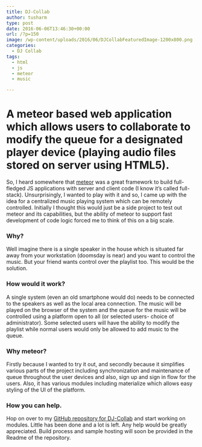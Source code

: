 ```yaml
---
title: DJ-Collab
author: tusharm
type: post
date: 2016-06-06T13:46:30+00:00
url: /?p=150
image: /wp-content/uploads/2016/06/DJCollabFeaturedImage-1200x800.png
categories:
  - DJ Collab
tags:
  - html
  - js
  - meteor
  - music

---
```

# A meteor based web application which allows users to collaborate to modify the queue for a designated player device (playing audio files stored on server using HTML5).

So, I heard somewhere that [meteor][1] was a great framework to build full-fledged JS applications with server and client code (I know it’s called full-stack). Unsurprisingly, I wanted to play with it and so, I came up with the idea for a centralized music playing system which can be remotely controlled. Initially I thought this would just be a side project to test out meteor and its capabilities, but the ability of meteor to support fast development of code logic forced me to think of this on a big scale.

### Why?

Well imagine there is a single speaker in the house which is situated far away from your workstation (doomsday is near) and you want to control the music. But your friend wants control over the playlist too. This would be the solution.

### How would it work?

A single system (even an old smartphone would do) needs to be connected to the speakers as well as the local area connection. The music will be played on the browser of the system and the queue for the music will be controlled using a platform open to all (or selected users- choice of administrator). Some selected users will have the ability to modify the playlist while normal users would only be allowed to add music to the queue.

### Why meteor?

Firstly because I wanted to try it out, and secondly because it simplifies various parts of the project including synchronization and maintenance of queue throughout the user devices and also, sign up and sign in flow for the users. Also, it has various modules including materialize which allows easy styling of the UI of the platform.

### How you can help.

Hop on over to my [GitHub repository for DJ-Collab][2] and start working on modules. Little has been done and a lot is left. Any help would be greatly appreciated. Build process and sample hosting will soon be provided in the Readme of the repository.

 [1]: https://www.meteor.com/
 [2]: https://github.com/tmess567/DJCollab
